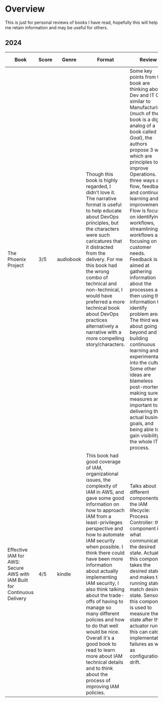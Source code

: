 # Overview

This is just for personal reviews of books I have read, hopefully this will help me retain information and may be useful for others.

## 2024

| Book | Score | Genre | Format |  Review | Additional Notes |
| ---- | ----- | ----- | ------ | ------- | ---------------- |
| The Phoenix Project | 3/5 | audiobook | Though this book is highly regarded, I didn't love it. The narrative format is useful to help educate about DevOps principles, but the characters were such caricatures that it distracted from the delivery. For me this book had the wrong combo of technical and non-technical, I would have preferred a more technical book about DevOps practices alternatively a narrative with a more compelling story/characters. | Some key points from the book are thinking about Dev and IT Ops similar to Manufacturing (much of the book is a digital analog of a book called *The Goal*), the authors propose 3 ways which are principles to improve Operations. The three ways are flow,  feedback, and continuous learning and improvement. Flow is focused on identifying workflows, streamlining the workflows and focusing on customer needs. Feedback is aimed at gathering information about the processes and then using that information to identify problem areas.  The third way is about going beyond and building continuous learning and experimentation into the culture. Some other key ideas are blameless post-mortems, making sure measures are important to delivering the actual business goals, and being able to gain visibility to the whole IT process. | 
| Effective IAM for AWS: Secure AWS with IAM Built for Continuous Delivery | 4/5 | kindle | This book had good coverage of IAM, organizational issues, the complexity of IAM in AWS, and gave some good information on how to approach IAM from a least-privileges perspective and how to automate IAM security when possible. I think there could have been more information about actually implementing IAM security, I also think talking about the trade-offs of having to manage so many different policies and how to do that well would be nice. Overall it's a good book to read to learn more about IAM technical details and to think about the process of improving IAM policies. | Talks about different components of the IAM lifecycle: Process Controller: this component is what communicates the desired state. Actuator: this component takes the desired state and makes the running state match desired state. Sensor: this component is used to measure the state after the actuator runs, this can catch implementation failures as well as configuration drift. | 
